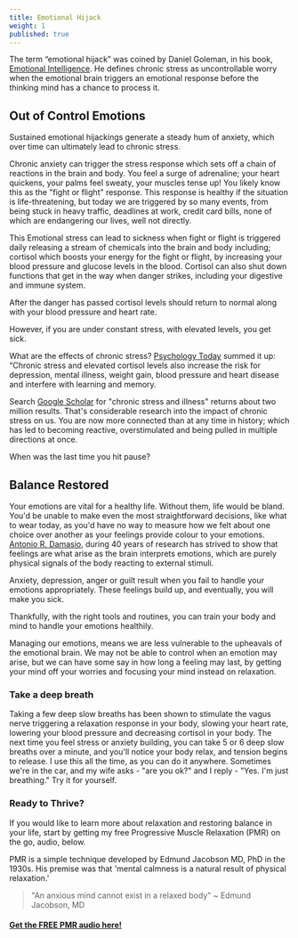 ```yaml
---
title: Emotional Hijack
weight: 1
published: true
---
```

The term “emotional hijack” was coined by Daniel Goleman, in his book, [Emotional Intelligence](https://www.amazon.co.uk/Emotional-Intelligence-Matter-More-Than/dp/0747528306). 
He defines chronic stress as uncontrollable worry when the emotional brain triggers an emotional response before the thinking mind has a chance to process it.


## Out of Control Emotions 

Sustained emotional hijackings generate a steady hum of anxiety, which over time can ultimately lead to chronic stress.


Chronic anxiety can trigger the stress response which sets off a chain of reactions in the brain and body. You feel a surge of adrenaline; your heart quickens, your palms feel sweaty, your muscles tense up! You likely know this as the "fight or flight" response. This response is healthy if the situation is life-threatening, but today we are triggered by so many events, from being stuck in heavy traffic, deadlines at work, credit card bills, none of which are endangering our lives, well not directly. 

This Emotional stress can lead to sickness when fight or flight is triggered daily releasing a stream of chemicals into the brain and body including; cortisol which boosts your energy for the fight or flight, by increasing your blood pressure and glucose levels in the blood. Cortisol can also shut down functions that get in the way when danger strikes, including your digestive and immune system.

After the danger has passed cortisol levels should return to normal along with your blood pressure and heart rate. 

However, if you are under constant stress, with elevated levels, you get sick. 

What are the effects of chronic stress? [Psychology Today](https://www.psychologytoday.com/blog/the-athletes-way/201301/cortisol-why-the-stress-hormone-is-public-enemy-no-1) summed it up: “Chronic stress and elevated cortisol levels also increase the risk for depression, mental illness, weight gain, blood pressure and heart disease and interfere with learning and memory. 


Search [Google Scholar](https://scholar.google.co.uk/) for "chronic stress and illness" returns about two million results. That's considerable research into the impact of chronic stress on us. You are now more connected than at any time in history; which has led to becoming reactive, overstimulated and being pulled in multiple directions at once. 

When was the last time you hit pause?

## Balance Restored

Your emotions are vital for a healthy life. Without them, life would be bland. You'd be unable to make even the most straightforward decisions, like what to wear today, as you'd have no way to measure how we felt about one choice over another as your feelings provide colour to your emotions. [Antonio R. Damasio](https://www.scientificamerican.com/article/feeling-our-emotions/), during 40 years of research has strived to show that feelings are what arise as the brain interprets emotions, which are purely physical signals of the body reacting to external stimuli.

Anxiety, depression, anger or guilt result when you fail to handle your emotions appropriately. These feelings build up, and eventually, you will make you sick.

Thankfully, with the right tools and routines, you can train your body and mind to handle your emotions healthily.

Managing our emotions, means we are less vulnerable to the upheavals of the emotional brain. We may not be able to control when an emotion may arise, but we can have some say in how long a feeling may last, by getting your mind off your worries and focusing your mind instead on relaxation.

### Take a deep breath

Taking a few deep slow breaths has been shown to stimulate the vagus nerve triggering a relaxation response in your body, slowing your heart rate,  lowering your blood pressure and decreasing cortisol in your body. The next time you feel stress or anxiety building, you can take 5 or 6 deep slow breaths over a minute, and you'll notice your body relax, and tension begins to release. I use this all the time, as you can do it anywhere. Sometimes we're in the car, and my wife asks - "are you ok?" and I reply - "Yes. I'm just breathing." Try it for yourself.


### Ready to Thrive?

If you would like to learn more about relaxation and restoring balance in your life, start by getting my free Progressive Muscle Relaxation (PMR) on the go, audio, below. 

PMR is a simple technique developed by Edmund Jacobson MD, PhD in the 1930s. His premise was that 'mental calmness is a natural result of physical relaxation.' 

> "An anxious mind cannot exist in a relaxed body" ~ Edmund Jacobson, MD


#### [Get the FREE PMR audio here!](https://fearextinguishers.com/)
